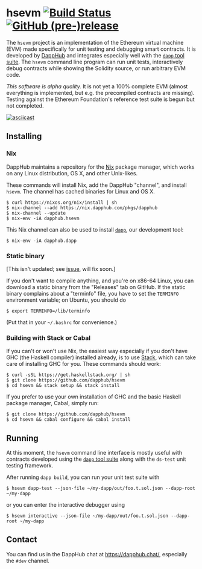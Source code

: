 # hsevm [![Build Status](https://travis-ci.org/dapphub/hsevm.svg?branch=master)](https://travis-ci.org/dapphub/hsevm) [![GitHub (pre-)release](https://img.shields.io/github/release/dapphub/hsevm/all.svg)](https://github.com/dapphub/hsevm/releases)

The `hsevm` project is an implementation of the Ethereum virtual
machine (EVM) made specifically for unit testing and debugging smart
contracts.  It is developed by [DappHub](https://github.com/dapphub)
and integrates especially well with the
[`dapp` tool suite](https://github.com/dapphub/dapp).  The `hsevm`
command line program can run unit tests, interactively debug contracts
while showing the Solidity source, or run arbitrary EVM code.

*This software is alpha quality.* It is not yet a 100% complete EVM
(almost everything is implemented, but e.g. the precompiled contracts are missing). Testing against the
Ethereum Foundation's reference test suite is begun but not completed.

[![asciicast](https://asciinema.org/a/5j8eec71hl55l16hsbrn91j8e.png)](https://asciinema.org/a/5j8eec71hl55l16hsbrn91j8e)

## Installing

### Nix

DappHub maintains a repository for the [Nix](https://nixos.org/nix/)
package manager, which works on any Linux distribution, OS X, and
other Unix-likes.

These commands will install Nix, add the DappHub "channel", and
install `hsevm`. The channel has cached binaries for Linux and OS X.

    $ curl https://nixos.org/nix/install | sh
    $ nix-channel --add https://nix.dapphub.com/pkgs/dapphub
    $ nix-channel --update
    $ nix-env -iA dapphub.hsevm

This Nix channel can also be used to install
[`dapp`](https://github.com/dapphub/dapp), our development tool:

    $ nix-env -iA dapphub.dapp

### Static binary

[This isn't updated; see [issue](https://github.com/dapphub/hsevm/issues/10), will fix soon.]

If you don't want to compile anything, and you're on x86-64 Linux, you
can download a static binary from the "Releases" tab on GitHub.
If the static binary complains about a "terminfo" file, you have to
set the `TERMINFO` environment variable; on Ubuntu, you should do

    $ export TERMINFO=/lib/terminfo

(Put that in your `~/.bashrc` for convenience.)

### Building with Stack or Cabal

If you can't or won't use Nix, the easiest way especially if you don't
have GHC (the Haskell compiler) installed already, is to use
[Stack](https://docs.haskellstack.org/en/stable/README/), which can
take care of installing GHC for you.  These commands should work:

    $ curl -sSL https://get.haskellstack.org/ | sh
    $ git clone https://github.com/dapphub/hsevm
    $ cd hsevm && stack setup && stack install

If you prefer to use your own installation of GHC and the basic
Haskell package manager, Cabal, simply run:

    $ git clone https://github.com/dapphub/hsevm
    $ cd hsevm && cabal configure && cabal install

## Running

At this moment, the `hsevm` command line interface is mostly useful
with contracts developed using the
[`dapp` tool suite](https://github.com/dapphub/dapp) along with the
`ds-test` unit testing framework.

After running `dapp build`, you can run your unit test suite with

    $ hsevm dapp-test --json-file ~/my-dapp/out/foo.t.sol.json --dapp-root ~/my-dapp

or you can enter the interactive debugger using

    $ hsevm interactive --json-file ~/my-dapp/out/foo.t.sol.json --dapp-root ~/my-dapp

## Contact

You can find us in the DappHub chat at https://dapphub.chat/,
especially the `#dev` channel.
